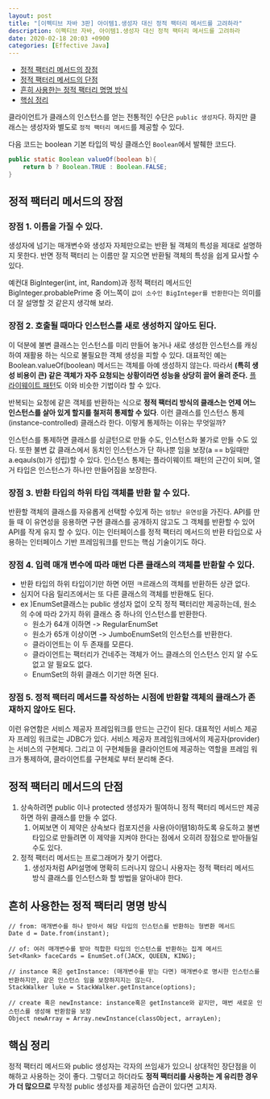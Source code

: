 ```yaml
---
layout: post
title: "[이펙티브 자바 3판] 아이템1.생성자 대신 정적 팩터리 메서드를 고려하라"
description: 이펙티브 자바, 아이템1.생성자 대신 정적 팩터리 메서드를 고려하라
date: 2020-02-18 20:03 +0900
categories: [Effective Java]
---
```

<!-- TOC -->

- [정적 팩터리 메서드의 장점](#정적-팩터리-메서드의-장점)
- [정적 팩터리 메서드의 단점](#정적-팩터리-메서드의-단점)
- [흔히 사용한는 정적 팩터리 명명 방식](#흔히-사용한는-정적-팩터리-명명-방식)
- [핵심 정리](#핵심-정리)

<!-- /TOC -->

<!-- # 아이템 1.생성자 대신 정적 팩터리 메서드를 고려하라 -->
클라이언트가 클래스의 인스턴스를 얻는 전통적인 수단은 `public 생성자`다.
하지만 클래스는 생성자와 별도로 `정적 팩터리 메서드`를 제공할 수 있다.

다음 코드는 boolean 기본 타입의 박싱 클래스인 `Boolean`에서 발췌한 코드다. 
```java
public static Boolean valueOf(boolean b){
    return b ? Boolean.TRUE : Boolean.FALSE;
}
```

## 정적 팩터리 메서드의 장점

### 장점 1. 이름을 가질 수 있다. 
생성자에 넘기는 매개변수와 생성자 자체만으로는 반환 될 객체의 특성을 제대로 설명하지 못한다. 반면 정적 팩터리 는 이름만 잘 지으면 반환될 객체의 특성을 쉽게 묘사할 수 있다. 

예컨대 BigInteger(int, int, Random)과 정적 팩터리 메서드인 BigInteger.probablePrime 중 어느쪽이 `값이 소수인 BigInteger를 반환한다`는 의미를 더 잘 설명할 것 같은지 생각해 보라.

### 장점 2. 호출될 때마다 인스턴스를 새로 생성하지 않아도 된다.
이 덕분에 불변 클래스는 인스턴스를 미리 만들어 놓거나 새로 생성한 인스턴스를 캐싱하여 재활용 하는 식으로 불필요한 객체 생성을 피할 수 있다. 대표적인 예는 Boolean.valueOf(boolean) 메서드는 객체를 아예 생성하지 않는다. 따라서 **(특히 생성 비용이 큰) 같은 객체가 자주 요청되는 상황이라면 성능을 상당히 끌어 올려 준다.** [플라이웨이트 패턴](https://ko.wikipedia.org/wiki/%ED%94%8C%EB%9D%BC%EC%9D%B4%EC%9B%A8%EC%9D%B4%ED%8A%B8_%ED%8C%A8%ED%84%B4)도 이와 비슷한 기법이라 할 수 있다.


반복되는 요청에 같은 객체를 반환하는 식으로 **정적 팩터리 방식의 클래스는 언제 어느 인스턴스를 살아 있게 할지를 철저히 통제할 수 있다**. 이런 클래스를 인스턴스 통제(instance-controlled) 클래스라 한다. 이렇게 통제하는 이유는 무엇일까?

인스턴스를 통제하면 클래스를 싱글턴으로 만들 수도, 인스턴스화 불가로 만들 수도 있다. 또한 불변 값 클래스에서 동치인 인스턴스가 단 하나뿐 임을 보장(a == b일때만 a.eqauls(b)가 성립)할 수 있다. 인스턴스 통제는 플라이웨이트 패턴의 근간이 되며, 열거 타입은 인스턴스가 하나만 만들어짐을 보장한다. 

### 장점 3. 반환 타입의 하위 타입 객체를 반환 할 수 있다.
반환할 객체의 클래스를 자유롭게 선택할 수있게 하는 `엄청난 유연성`을 가진다. API를 만들 때 이 유연성을 응용하면 구현 클래스를 공개하지 않고도 그 객체를 반환할 수 있어 API를 작게 유지 할 수 있다. 이는 인터페이스를 정적 팩터리 메서드의 반환 타입으로 사용하는 인터페이스 기반 프레임워크를 만드는 핵심 기술이기도 하다.

### 장점 4. 입력 매개 변수에 따라 매번 다른 클래스의 객체를 반환할 수 있다. 
- 반환 타입의 하위 타입이기만 하면 어떤 ㅋ르래스의 객체를 반환하든 상관 없다.
- 심지어 다음 릴리즈에서는 또 다른 클래스의 객체를 반환해도 된다. 
- ex )EnumSet클래스는 public 생성자 없이 오직 정적 팩터리만 제공하는데, 원소의 수에 따라 2가지 하위 클래스 중 하나의 인스턴스를 반환한다.
  - 원소가 64개 이하면 -> RegularEnumSet
  - 원소가 65개 이상이면 -> JumboEnumSet의 인스턴스를 반환한다.
  - 클라이언트는 이 두 존재를 모른다.
  - 클라이언트는 팩터리가 건네주는 객체가 어느 클래스의 인스턴스 인지 알 수도 없고 알 필요도 없다. 
  - EnumSet의 하위 클래스 이기만 하면 된다.

### 장점 5. 정적 팩터리 메서드를 작성하는 시점에 반환할 객체의 클래스가 존재하지 않아도 된다. 
이런 유연함은 서비스 제공자 프레임워크를 만드는 근간이 된다. 대표적인 서비스 제공자 프레임 워크로는 JDBC가 있다. 서비스 제공자 프레임워크에서의 제공자(provider)는 서비스의 구현체다. 그리고 이 구현체들을 클라이언트에 제공하는 역할을 프레임 워크가 통제하여, 클라이언트를 구현체로 부터 분리해 준다. 


## 정적 팩터리 메서드의 단점 
1. 상속하려면 public 이나 protected 생성자가 필여하니 정적 팩터리 메서드만 제공하면 하위 클래스를 만들 수 없다.
   1. 어찌보면 이 제약은 상속보다 컴포지션을 사용(아이템18)하도록 유도하고 불변 타입으로 만들려면 이 제약을 지켜야 한다는 점에서 오히려 장점으로 받아들일 수도 있다.
2. 정적 팩터리 메서드는 프로그래머가 찾기 어렵다. 
   1. 생성자처럼 API설명에 명확히 드러나지 않으니 사용자는 정적 팩터리 메서드 방식 클래스를 인스턴스화 할 방법을 알아내야 한다.


## 흔히 사용한는 정적 팩터리 명명 방식 
```
// from: 매개변수를 하나 받아서 해당 타입의 인스턴스를 반환하는 형변환 메서드
Date d = Date.from(instant);

// of: 여러 매개변수를 받아 적합한 타입의 인스턴스를 반환하는 집계 메서드
Set<Rank> faceCards = EnumSet.of(JACK, QUEEN, KING);

// instance 혹은 getInstance: (매개변수를 받는 다면) 매개변수로 명시한 인스턴스를 반환하지만, 같은 인스턴스 임을 보장하지지는 않는다. 
StackWalker luke = StackWalker.getInstance(options);

// create 혹은 newInstance: instance혹은 getInstance와 같지만, 매번 새로운 인스턴스를 생성해 반환함을 보장
Object newArray = Array.newInstance(classObject, arrayLen);
```

## 핵심 정리 
정적 팩터리 메서드와 public 생성자는 각자의 쓰임새가 있으니 상대적인 장단점을 이해하고 사용하는 것이 좋다. 그렇더고 하더라도 **정적 팩터리를 사용하는 게 유리한 경우가 더 많으므로** 무작정 public 생성자를 제공하던 습관이 있다면 고치자.